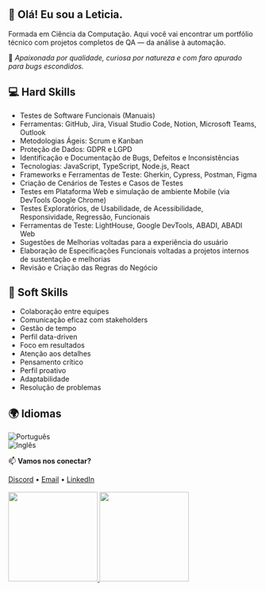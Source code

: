 ## 👋 Olá! Eu sou a Leticia.

Formada em Ciência da Computação.
Aqui você vai encontrar um portfólio técnico com projetos completos de QA  — da análise à automação.

📌 *Apaixonada por qualidade, curiosa por natureza e com faro apurado para bugs escondidos.*


## 💻 Hard Skills  


- Testes de Software Funcionais (Manuais)  
- Ferramentas: GitHub, Jira, Visual Studio Code, Notion, Microsoft Teams, Outlook 
- Metodologias Ágeis: Scrum e Kanban  
- Proteção de Dados: GDPR e LGPD  
- Identificação e Documentação de Bugs, Defeitos e Inconsistências  
- Tecnologias: JavaScript, TypeScript, Node.js, React  
- Frameworks e Ferramentas de Teste: Gherkin, Cypress, Postman, Figma
- Criação de Cenários de Testes e Casos de Testes  
- Testes em Plataforma Web e simulação de ambiente Mobile (via DevTools Google Chrome)
- Testes Exploratórios, de Usabilidade, de Acessibilidade, Responsividade, Regressão, Funcionais
- Ferramentas de Teste: LightHouse, Google DevTools, ABADI, ABADI Web
- Sugestões de Melhorias voltadas para a experiência do usuário  
- Elaboração de Especificações Funcionais voltadas a projetos internos de sustentação e melhorias
- Revisão e Criação das Regras do Negócio


## 🌟 Soft Skills  

- Colaboração entre equipes
- Comunicação eficaz com stakeholders
- Gestão de tempo  
- Perfil data-driven  
- Foco em resultados  
- Atenção aos detalhes  
- Pensamento crítico  
- Perfil proativo  
- Adaptabilidade  
- Resolução de problemas 

## 🌍 Idiomas  

![Português](https://img.shields.io/badge/Português-Nativo-green?style=for-the-badge)  
![Inglês](https://img.shields.io/badge/Inglês-Avançado-blue?style=for-the-badge)  
 
  📫 **Vamos nos conectar?**  
 
<div>
  <a href="https://discord.com/channels/@me" target="_blank">Discord</a> • 
  <a href = "cttleticiamenezes@gmail.com" target="_blank">Email</a> • 
  <a href="www.linkedin.com/in/leticia-menezess" target="_blank">LinkedIn</a>
</div>

<br>

<div>
  <a href="https://github.com/leticiamenezesb">
  <img height="180em" src="https://github-readme-stats.vercel.app/api?username=leticiamenezesb&show_icons=true&theme=tokyonight&include_all_commits=true&count_private=true"/>
  <img height="180em" src="https://github-readme-stats.vercel.app/api/top-langs/?username=leticiamenezesb&layout=compact&langs_count=6&theme=tokyonight"/>
</div>
 


